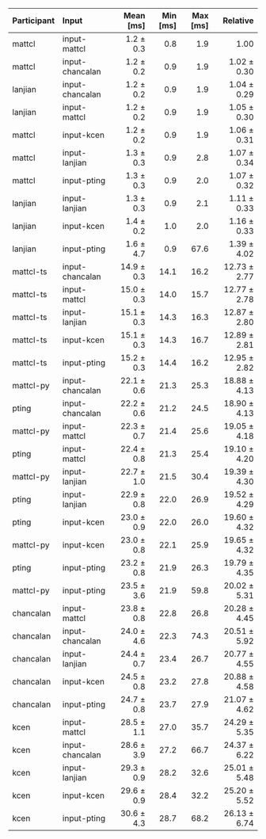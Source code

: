 | Participant | Input | Mean [ms] | Min [ms] | Max [ms] | Relative |
|:---|:---|---:|---:|---:|---:|
| mattcl | input-mattcl | 1.2 ± 0.3 | 0.8 | 1.9 | 1.00 |
| mattcl | input-chancalan | 1.2 ± 0.2 | 0.9 | 1.9 | 1.02 ± 0.30 |
| lanjian | input-chancalan | 1.2 ± 0.2 | 0.9 | 1.9 | 1.04 ± 0.29 |
| lanjian | input-mattcl | 1.2 ± 0.2 | 0.9 | 1.9 | 1.05 ± 0.30 |
| mattcl | input-kcen | 1.2 ± 0.2 | 0.9 | 1.9 | 1.06 ± 0.31 |
| mattcl | input-lanjian | 1.3 ± 0.3 | 0.9 | 2.8 | 1.07 ± 0.34 |
| mattcl | input-pting | 1.3 ± 0.3 | 0.9 | 2.0 | 1.07 ± 0.32 |
| lanjian | input-lanjian | 1.3 ± 0.3 | 0.9 | 2.1 | 1.11 ± 0.33 |
| lanjian | input-kcen | 1.4 ± 0.2 | 1.0 | 2.0 | 1.16 ± 0.33 |
| lanjian | input-pting | 1.6 ± 4.7 | 0.9 | 67.6 | 1.39 ± 4.02 |
| mattcl-ts | input-chancalan | 14.9 ± 0.3 | 14.1 | 16.2 | 12.73 ± 2.77 |
| mattcl-ts | input-mattcl | 15.0 ± 0.3 | 14.0 | 15.7 | 12.77 ± 2.78 |
| mattcl-ts | input-lanjian | 15.1 ± 0.3 | 14.3 | 16.3 | 12.87 ± 2.80 |
| mattcl-ts | input-kcen | 15.1 ± 0.3 | 14.3 | 16.7 | 12.89 ± 2.81 |
| mattcl-ts | input-pting | 15.2 ± 0.3 | 14.4 | 16.2 | 12.95 ± 2.82 |
| mattcl-py | input-chancalan | 22.1 ± 0.6 | 21.3 | 25.3 | 18.88 ± 4.13 |
| pting | input-chancalan | 22.2 ± 0.6 | 21.2 | 24.5 | 18.90 ± 4.13 |
| mattcl-py | input-mattcl | 22.3 ± 0.7 | 21.4 | 25.6 | 19.05 ± 4.18 |
| pting | input-mattcl | 22.4 ± 0.8 | 21.3 | 25.4 | 19.10 ± 4.20 |
| mattcl-py | input-lanjian | 22.7 ± 1.0 | 21.5 | 30.4 | 19.39 ± 4.30 |
| pting | input-lanjian | 22.9 ± 0.8 | 22.0 | 26.9 | 19.52 ± 4.29 |
| pting | input-kcen | 23.0 ± 0.9 | 22.0 | 26.0 | 19.60 ± 4.32 |
| mattcl-py | input-kcen | 23.0 ± 0.8 | 22.1 | 25.9 | 19.65 ± 4.32 |
| pting | input-pting | 23.2 ± 0.8 | 21.9 | 26.3 | 19.79 ± 4.35 |
| mattcl-py | input-pting | 23.5 ± 3.6 | 21.9 | 59.8 | 20.02 ± 5.31 |
| chancalan | input-mattcl | 23.8 ± 0.8 | 22.8 | 26.8 | 20.28 ± 4.45 |
| chancalan | input-chancalan | 24.0 ± 4.6 | 22.3 | 74.3 | 20.51 ± 5.92 |
| chancalan | input-lanjian | 24.4 ± 0.7 | 23.4 | 26.7 | 20.77 ± 4.55 |
| chancalan | input-kcen | 24.5 ± 0.8 | 23.2 | 27.8 | 20.88 ± 4.58 |
| chancalan | input-pting | 24.7 ± 0.8 | 23.7 | 27.9 | 21.07 ± 4.62 |
| kcen | input-mattcl | 28.5 ± 1.1 | 27.0 | 35.7 | 24.29 ± 5.35 |
| kcen | input-chancalan | 28.6 ± 3.9 | 27.2 | 66.7 | 24.37 ± 6.22 |
| kcen | input-lanjian | 29.3 ± 0.9 | 28.2 | 32.6 | 25.01 ± 5.48 |
| kcen | input-kcen | 29.6 ± 0.9 | 28.4 | 32.2 | 25.20 ± 5.52 |
| kcen | input-pting | 30.6 ± 4.3 | 28.7 | 68.2 | 26.13 ± 6.74 |
